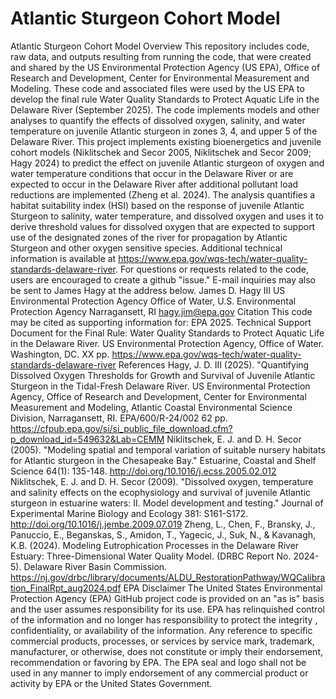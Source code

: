 # Atlantic Sturgeon Cohort Model

Atlantic Sturgeon Cohort Model
Overview
This repository includes code, raw data, and outputs resulting from running the code, that were created and shared by the US Environmental Protection Agency (US EPA), Office of Research and Development, Center for Environmental Measurement and Modeling. These code and associated files were used by the US EPA to develop the final rule Water Quality Standards to Protect Aquatic Life in the Delaware River (September 2025). The code implements models and other analyses to quantify the effects of dissolved oxygen, salinity, and water temperature on juvenile Atlantic sturgeon in zones 3, 4, and upper 5 of the Delaware River.
This project implements existing bioenergetics and juvenile cohort models (Niklitschek and Secor 2005, Niklitschek and Secor 2009; Hagy 2024) to predict the effect on juvenile Atlantic sturgeon of oxygen and water temperature conditions that occur in the Delaware River or are expected to occur in the Delaware River after additional pollutant load reductions are implemented (Zheng et al. 2024). The analysis quantifies a habitat suitability index (HSI) based on the response of juvenile Atlantic Sturgeon to salinity, water temperature, and dissolved oxygen and uses it to derive threshold values for dissolved oxygen that are expected to support use of the designated zones of the river for propagation by Atlantic Sturgeon and other oxygen sensitive species. Additional technical information is available at https://www.epa.gov/wqs-tech/water-quality-standards-delaware-river.
For questions or requests related to the code, users are encouraged to create a github "issue." E-mail inquiries may also be sent to James Hagy at the address below.
James D. Hagy III
US Environmental Protection Agency
Office of Water, U.S. Environmental Protection Agency
Narragansett, RI
hagy.jim@epa.gov
Citation
This code may be cited as supporting information for:
EPA 2025. Technical Support Document for the Final Rule: Water Quality Standards to Protect Aquatic Life in the Delaware River. US Environmental Protection Agency, Office of Water. Washington, DC. XX pp. https://www.epa.gov/wqs-tech/water-quality-standards-delaware-river
References
Hagy, J. D. III (2025). "Quantifying Dissolved Oxygen Thresholds for Growth and Survival of Juvenile Atlantic Sturgeon in the Tidal-Fresh Delaware River. US Environmental Protection Agency, Office of Research and Development, Center for Environmental Measurement and Modeling, Atlantic Coastal Environmental Science Division, Narragansett, RI. EPA/600/R-24/002 62 pp. https://cfpub.epa.gov/si/si_public_file_download.cfm?p_download_id=549632&Lab=CEMM
Niklitschek, E. J. and D. H. Secor (2005). "Modeling spatial and temporal variation of suitable nursery habitats for Atlantic sturgeon in the Chesapeake Bay." Estuarine, Coastal and Shelf Science 64(1): 135-148. http://doi.org/10.1016/j.ecss.2005.02.012
Niklitschek, E. J. and D. H. Secor (2009). "Dissolved oxygen, temperature and salinity effects on the ecophysiology and survival of juvenile Atlantic sturgeon in estuarine waters: II. Model development and testing." Journal of Experimental Marine Biology and Ecology 381: S161-S172. http://doi.org/10.1016/j.jembe.2009.07.019
Zheng, L., Chen, F., Bransky, J., Panuccio, E., Beganskas, S., Amidon, T., Yagecic, J., Suk, N., & Kavanagh, K.B. (2024). Modeling Eutrophication Processes in the Delaware River Estuary: Three-Dimensional Water Quality Model. (DRBC Report No. 2024-5). Delaware River Basin Commission. https://nj.gov/drbc/library/documents/ALDU_RestorationPathway/WQCalibration_FinalRpt_aug2024.pdf
EPA Disclaimer
The United States Environmental Protection Agency (EPA) GitHub project code is provided on an "as is" basis and the user assumes responsibility for its use. EPA has relinquished control of the information and no longer has responsibility to protect the integrity , confidentiality, or availability of the information. Any reference to specific commercial products, processes, or services by service mark, trademark, manufacturer, or otherwise, does not constitute or imply their endorsement, recommendation or favoring by EPA. The EPA seal and logo shall not be used in any manner to imply endorsement of any commercial product or activity by EPA or the United States Government.

